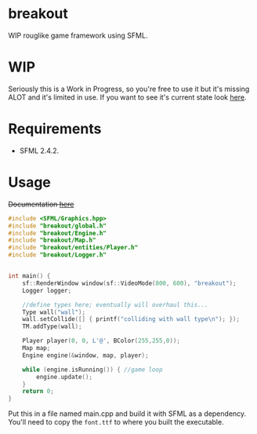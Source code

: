# breakout
WIP rouglike game framework using SFML.

# WIP
Seriously this is a Work in Progress, so you're free to use it but it's missing ALOT and it's limited in use.
If you want to see it's current state look <a href="https://github.com/Beefywhale/breakout/releases">here</a>.

# Requirements
* SFML 2.4.2.

# Usage
~~Documentation <a href="http://beefywhale.tk/breakout/documentation/html/annotated.html">here</a>~~

```cpp
#include <SFML/Graphics.hpp>
#include "breakout/global.h"
#include "breakout/Engine.h"
#include "breakout/Map.h"
#include "breakout/entities/Player.h"
#include "breakout/Logger.h"


int main() {
    sf::RenderWindow window(sf::VideoMode(800, 600), "breakout");
    Logger logger;

    //define types here; eventually will overhaul this...
    Type wall("wall");
    wall.setCollide([] { printf("colliding with wall type\n"); });
    TM.addType(wall);

    Player player(0, 0, L'@', BColor(255,255,0));
    Map map;
    Engine engine(&window, map, player);

	while (engine.isRunning()) { //game loop
		engine.update();
    }
    return 0;
}
```
Put this in a file named main.cpp and build it with SFML as a dependency. You'll need to copy the `font.ttf` to where you built the executable.

